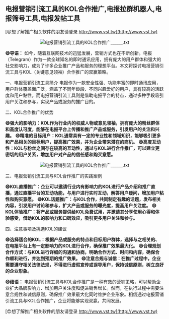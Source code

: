 ## **电报营销引流工具的KOL合作推广,电报拉群机器人,电报筛号工具,电报发帖工具**

[😍想了解推广相关软件的朋友请登录 http://www.vst.tw](http://www.vst.tw)

 <center><img src="https://vst.tw/MP4/tuiguang/png/8.png" alt="电报营销引流工具的KOL合作推广______.txt"></center>

**😄导语：**
如今，随着互联网技术的迅猛发展，营销方式也在不断创新。电报（Telegram）作为一款全球知名的即时通讯应用，拥有庞大的用户群体和强大的社交影响力，成为了许多企业推广产品和服务的理想平台。本文将探讨电报营销引流工具与KOL（关键意见领袖）合作推广的双赢策略。

一、电报营销引流工具简介
电报作为一款安全性强、功能丰富的即时通讯应用，用户群体覆盖面广泛，涵盖了不同年龄段、不同兴趣爱好的用户，具有较高的活跃度和用户黏性。而电报营销引流工具则是借助电报平台的特点，通过多种手段吸引用户关注和参与，实现产品或服务的推广目的。

二、KOL合作推广的优势

**😄强大的影响力：KOL作为行业内的权威人物或意见领袖，拥有庞大的粉丝群体和高度认可度，能够在电报平台上传播和推广产品或服务，引发用户的关注和兴趣。**
**😄精准的目标用户：KOL通常具有一定的专业性和领域知识，能够吸引更多和产品相关的目标用户，提高推广效果，并为企业带来潜在的商机。**
**😄高度互动性：KOL与粉丝之间存在较高的互动性，通过与KOL进行合作推广，可以建立更密切的用户关系，增加用户对产品的信任感和购买意愿。**

 <center><img src="https://vst.tw/MP4/tuiguang/png/6.png" alt="电报营销引流工具的KOL合作推广______.txt"></center>

三、电报营销引流工具与KOL合作推广的实践案例

**😄KOL直播推广：企业可以邀请行业内有影响力的KOL进行产品介绍和推广直播，通过直播平台的互动功能，与用户进行实时互动，解答用户疑问，增加用户粘性和购买意愿。**
**😄KOL话题推广：与KOL合作，共同制定有趣的话题，发布相关内容，引发用户讨论和参与，扩大产品或服务的曝光度，提高用户关注度。**
**😄KOL体验推广：将产品或服务提供给KOL免费试用，并邀请其分享使用心得和体验感受，借助KOL的影响力和口碑效应，吸引更多用户关注和参与。**

四、注意事项及挑选KOL的建议

**😄选择适合的KOL：根据产品或服务的特点和目标用户群体，选择与之相关的、在电报平台上有一定影响力的KOL进行合作，确保推广效果最大化。**
**😄合理规划合作方式：与KOL进行详细的沟通和协商，明确合作方式、时间和内容，确保合作顺利进行，并达到预期的推广效果。**
**😄注意合规与诚信：在推广过程中，企业需要遵守相关法律法规，不得进行虚假宣传或误导用户，保持诚信原则，树立良好的企业形象。**

**😄结语：**
电报营销引流工具与KOL合作推广是一种有效的营销策略，可以帮助企业扩大品牌影响力、增加用户关注度和促进销售增长。然而，在执行过程中需要注意合规性和诚信原则，确保推广效果最大化同时维护企业形象。相信通过电报营销引流工具与KOL合作推广，企业将能够实现双赢，共同发展。

[😍想了解推广相关软件的朋友请登录 http://www.vst.tw](http://www.vst.tw)




